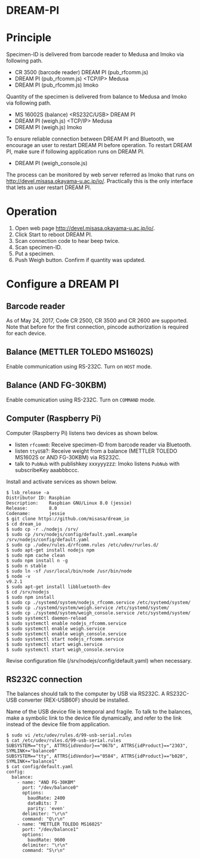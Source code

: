 DREAM-PI
====
# Principle

Specimen-ID is delivered from barcode reader to Medusa and Imoko via
following path.

- CR 3500 (barcode reader) <bluetooth> DREAM PI (pub_rfcomm.js)
- DREAM PI (pub_rfcomm.js) <TCP/IP> Medusa
- DREAM PI (pub_rfcomm.js) <PubNub> Imoko

Quantity of the specimen is delivered from balance to Medusa and Imoko
via following path.

- MS 16002S (balance) <RS232C/USB> DREAM PI
- DREAM PI (weigh.js) <TCP/IP> Medusa
- DREAM PI (weigh.js) <PubNub> Imoko

To ensure reliable connection between DREAM PI and Bluetooth, we
encourage an user to restart DREAM PI before operation.  To restart DREAM
PI, make sure if following application runs on DREAM PI.

- DREAM PI (weigh_console.js)

The process can be monitored by web server referred as Imoko that runs
on http://devel.misasa.okayama-u.ac.jp/io/.  Practically this is the
only interface that lets an user restart DREAM PI.

# Operation

1. Open web page http://devel.misasa.okayama-u.ac.jp/io/.
2. Click Start to reboot DREAM PI.
3. Scan connection code to hear beep twice.
4. Scan specimen-ID.
5. Put a specimen.
6. Push Weigh button.  Confirm if quantity was updated.

# Configure a DREAM PI

## Barcode reader

As of May 24, 2017, Code CR 2500, CR 3500 and CR 2600 are supported.
Note that before for the first connection, pincode authorization is
required for each device.

## Balance (METTLER TOLEDO MS1602S)

Enable communication using RS-232C.  Turn on `HOST` mode.

## Balance (AND FG-30KBM)

Enable comunication using RS-232C. Turn on `COMMAND` mode.

## Computer (Raspberry Pi)

Computer (Raspberry Pi) listens two devices as shown below.

- listen `rfcomm0`: Receive specimen-ID from barcode reader via
  Bluetooth.
- listen `ttyUSB`?: Receive weight from a balance
  (METTLER TOLEDO MS1602S or AND FG-30KBM) via RS232C.
- talk to `PubNub` with publishkey xxxyyyzzz: Imoko listens `PubNub` with subscribeKey aaabbbccc.

Install and activate services as shown below.

    $ lsb_release -a
    Distributor ID: Raspbian
    Description:    Raspbian GNU/Linux 8.0 (jessie)
    Release:        8.0
    Codename:       jessie
    $ git clone https://github.com/misasa/dream_io
    $ cd dream_io
    $ sudo cp -r ./nodejs /srv/
    $ sudo cp /srv/nodejs/config/default.yaml.example /srv/nodejs/config/default.yaml
    $ sudo cp ./udev/rules.d/rfcomm.rules /etc/udev/rurles.d/
    $ sudo apt-get install nodejs npm
    $ sudo npm cache clean
    $ sudo npm install n -g
    $ sudo n stable
    $ sudo ln -sf /usr/local/bin/node /usr/bin/node
    $ node -v
    v9.2.1
    $ sudo apt-get install libbluetooth-dev
    $ cd /srv/nodejs
    $ sudo npm install
    $ sudo cp ./systemd/system/nodejs_rfcomm.service /etc/systemd/system/
    $ sudo cp ./systemd/system/weigh.service /etc/systemd/system/
    $ sudo cp ./systemd/system/weigh_console.service /etc/systemd/system/
    $ sudo systemctl daemon-reload
    $ sudo systemctl enable nodejs_rfcomm.service
    $ sudo systemctl enable weigh.service
    $ sudo systemctl enable weigh_console.service
    $ sudo systemctl start nodejs_rfcomm.service
    $ sudo systemctl start weigh.service
    $ sudo systemctl start weigh_console.service

Revise configuration file (/srv/nodejs/config/default.yaml) when
necessary.

## RS232C connection

The balances should talk to the computer by USB via RS232C.  A
RS232C-USB converter (REX-USB60F) should be installed.

Name of the USB device file is temporal and fragile.  To talk to
the balances, make a symbolic link to the device file dynamically, and
refer to the link instead of the device file from application.

    $ sudo vi /etc/udev/rules.d/99-usb-serial.rules
    $ cat /etc/udev/rules.d/99-usb-serial.rules
    SUBSYSTEM=="tty", ATTRS{idVendor}=="067b", ATTRS{idProduct}=="2303", SYMLINK+="balance0"
    SUBSYSTEM=="tty", ATTRS{idVendor}=="0584", ATTRS{idProduct}=="b020", SYMLINK+="balance1"
    $ cat config/default.yaml
    config:
      balance:
        - name: "AND FG-30KBM"
          port: "/dev/balance0"
          options:
            baudRate: 2400
            dataBits: 7
            parity: 'even'
          delimiter: "\r\n"
          command: "Q\r\n"
        - name: "METTLER TOLEDO MS1602S"
          port: "/dev/balance1"
          options:
            baudRate: 9600
          delimiter: "\r\n"
          command: "S\r\n"
